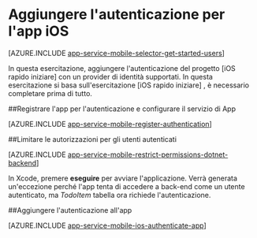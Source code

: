 <properties
    pageTitle="Aggiungere l'autenticazione in iOS con App Mobile Azure"
    description="Informazioni su come usare le app Mobile Azure autenticare gli utenti dell'app iOS attraverso una varietà di provider di identità, inclusi AAD, Google, Facebook, Twitter e Microsoft."
    services="app-service\mobile"
    documentationCenter="ios"
    authors="ysxu"
    manager="yochayk"
    editor=""/>

<tags
    ms.service="app-service-mobile"
    ms.workload="mobile"
    ms.tgt_pltfrm="mobile-ios"
    ms.devlang="dotnet"
    ms.topic="article"
    ms.date="10/01/2016"
    ms.author="yuaxu"/>

# <a name="add-authentication-to-your-ios-app"></a>Aggiungere l'autenticazione per l'app iOS

[AZURE.INCLUDE [app-service-mobile-selector-get-started-users](../../includes/app-service-mobile-selector-get-started-users.md)]

In questa esercitazione, aggiungere l'autenticazione del progetto [iOS rapido iniziare] con un provider di identità supportati. In questa esercitazione si basa sull'esercitazione [iOS rapido iniziare] , è necessario completare prima di tutto.

##<a name="register"></a>Registrare l'app per l'autenticazione e configurare il servizio di App

[AZURE.INCLUDE [app-service-mobile-register-authentication](../../includes/app-service-mobile-register-authentication.md)]

##<a name="permissions"></a>Limitare le autorizzazioni per gli utenti autenticati

[AZURE.INCLUDE [app-service-mobile-restrict-permissions-dotnet-backend](../../includes/app-service-mobile-restrict-permissions-dotnet-backend.md)]

In Xcode, premere **eseguire** per avviare l'applicazione. Verrà generata un'eccezione perché l'app tenta di accedere a back-end come un utente autenticato, ma _TodoItem_ tabella ora richiede l'autenticazione.

##<a name="add-authentication"></a>Aggiungere l'autenticazione all'app

[AZURE.INCLUDE [app-service-mobile-ios-authenticate-app](../../includes/app-service-mobile-ios-authenticate-app.md)]


<!-- URLs. -->

[Guida introduttiva di iOS]: app-service-mobile-ios-get-started.md

[Azure portal]: https://portal.azure.com
